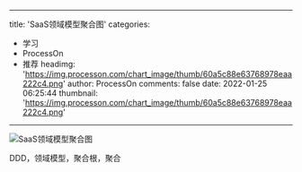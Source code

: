 
---
title: 'SaaS领域模型聚合图'
categories: 
 - 学习
 - ProcessOn
 - 推荐
headimg: 'https://img.processon.com/chart_image/thumb/60a5c88e63768978eaa222c4.png'
author: ProcessOn
comments: false
date: 2022-01-25 06:25:44
thumbnail: 'https://img.processon.com/chart_image/thumb/60a5c88e63768978eaa222c4.png'
---

<div>   
<img class="thumb" alt="SaaS领域模型聚合图" src="https://img.processon.com/chart_image/thumb/60a5c88e63768978eaa222c4.png" referrerpolicy="no-referrer">
<p>DDD，领域模型，聚合根，聚合</p>  
</div>
            